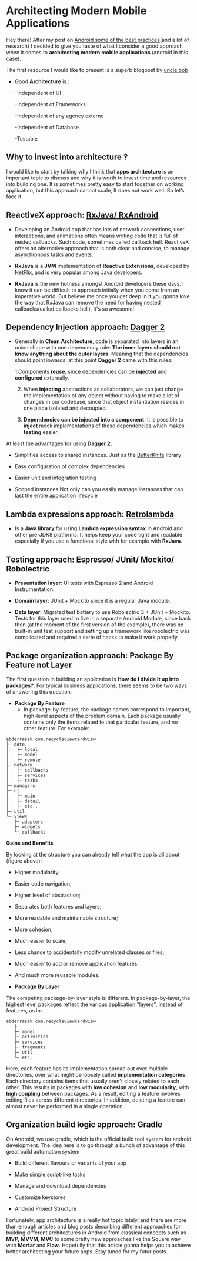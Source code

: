 # Architecting Modern Mobile Applications

Hey there! After my post on [Android some of the best practices](https://medium.com/@laanayabdrzak/android-development-some-of-the-best-practices-27722c685b6a#.de2dny4t6)(and a lot of research) I decided to give you taste of what I consider a good approach when it comes to **architecting modern mobile applications** (android in this case).

The first resource I would like to present is a superb blogpost by [uncle bob](https://blog.8thlight.com/uncle-bob/2012/08/13/the-clean-architecture.html)

- Good **Architecture** is :
	
	-Independent of UI
	
	-Independent of Frameworks
	
	-Independent of any agency externe
	
	-Independent of Database
	
	-Testable

## Why to invest into architecture ?

I would like to start by talking why I think that **apps architecture** is an important topic to discuss and why it is worth to invest time and resources into building one. It is sometimes pretty easy to start together on working application, but this approach cannot scale, It does not work well. So let’s face it

## ReactiveX approach: [RxJava/ RxAndroid](https://github.com/ReactiveX/RxAndroid)

- Developing an Android app that has lots of network connections, user interactions, and animations often means writing code that is full of nested callbacks. Such code, sometimes called callback hell. ReactiveX offers an alternative approach that is both clear and concise, to manage asynchronous tasks and events.

- **RxJava** is a **JVM** implementation of **Reactive Extensions**, developed by NetFlix, and is very popular among Java developers. 

- **RxJava** is the new hotness amongst Android developers these days. I know it can be difficult to approach initially when you come from an imperative world. But believe me once you get deep in it you gonna love the way that RxJava can remove the need for having nested callbacks(called callbacks hell), it's so awesome!

## Dependency Injection approach: [Dagger 2](http://google.github.io/dagger/)

- Generally in **Clean Architecture**, code is separated into layers in an onion shape with one dependency rule: **The inner layers should not know anything about the outer layers**. Meaning that the dependencies should point inwards. at this point **Dagger 2** came with this rules:
    
    1.Components **reuse**, since dependencies can be **injected** and **configured** externally.
	
	2. When **injecting** abstractions as collaborators, we can just change the implementation of any object without having to make a lot of changes in our codebase, since that object instantiation resides in one place isolated and decoupled.
	
	3. **Dependencies can be injected into a component**: it is possible to **inject** mock implementations of these dependencies which makes **testing** easier.

At least the advantages for using **Dagger 2**:

- Simplifies access to shared instances. Just as the [ButterKnife](http://jakewharton.github.io/butterknife/) library

- Easy configuration of complex dependencies

- Easier unit and integration testing

- Scoped instances Not only can you easily manage instances that can last the entire application lifecycle

## Lambda expressions approach: [Retrolambda](https://github.com/evant/gradle-retrolambda)

- Is a **Java library** for using **Lambda expression syntax** in Android and other pre-JDK8 platforms. It helps keep your code tight and readable especially if you use a functional style with for example with **RxJava**.


## Testing approach: Espresso/ JUnit/ Mockito/ Robolectric

- **Presentation layer**: UI tests with Espresso 2 and Android Instrumentation.

- **Domain layer**: JUnit + Mockito since it is a regular Java module.

- **Data layer**: Migrated test battery to use Robolectric 3 + JUnit + Mockito. Tests for this layer used to live in a separate Android Module, since back then (at the moment of the first version of the example), there was no built-in unit test support and setting up a framework like robolectric was complicated and required a serie of hacks to make it work properly.

## Package organization approach: Package By Feature not Layer

The first question in building an application is **How do I divide it up into packages?**. For typical business applications, there seems to be two ways of answering this question.

- **Package By Feature**
	- In package-by-feature, the package names correspond to important, high-level aspects of the problem domain. Each package usually contains only the items related to that particular feature, and no other feature. For example:

```
abderrazak.com.recycleviewcardview
├─ data
│   ├─ local
│   ├─ model
│   ├─ remote
├─ network
│   ├─ callbacks
│   ├─ services
│   ├─ tasks
├─ managers
├─ ui
│   ├─ main
│   ├─ detail
│   ├─ etc..
├─ util
└─ views
   ├─ adapters
   ├─ widgets
   └─ callbacks
```
**Gains and Benefits**

By looking at the structure you can already tell what the app is all about (figure above);

- Higher modularity;

- Easier code navigation;

- Higher level of abstraction;

- Separates both features and layers;

- More readable and maintainable structure;

- More cohesion;

- Much easier to scale;

- Less chance to accidentally modify unrelated classes or files;

- Much easier to add or remove application features;

- And much more reusable modules.


- **Package By Layer**

The competing package-by-layer style is different. In package-by-layer, the highest level packages reflect the various application "layers", instead of features, as in:

```
abderrazak.com.recycleviewcardview
   ├
   ├─ model
   ├─ activities
   ├─ services
   ├─ fragments
   ├─ util
   └─ etc..

```
Here, each feature has its implementation spread out over multiple directories, over what might be loosely called **implementation categories**. Each directory contains items that usually aren't closely related to each other. This results in packages with **low cohesion** and **low modularity**, with **high coupling** between packages. As a result, editing a feature involves editing files across different directories. In addition, deleting a feature can almost never be performed in a single operation.

## Organization build logic approach: Gradle

On Android, we use gradle, which is the official build tool system for android development. The idea here is to go through a bunch of advantage of this great build automation system 

- Build different flavours or variants of your app

- Make simple script-like tasks

- Manage and download dependencies

- Customize keystores

- Android Project Structure




Fortunately, app architecture is a really hot topic lately, and there are more than enough articles and blog posts describing different approaches for building different architectures in Android from classical concepts such as **MVP, MVVM, MVC** to some pretty new approaches like the Square way with **Mortar** and **Flow**. Hopefully that this article gonna helps you to achieve better architecting your future apps. Stay tuned for my futur posts. 
